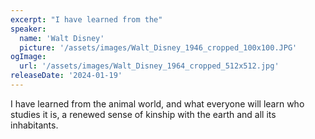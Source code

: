 ```yaml
---
excerpt: "I have learned from the"
speaker:
  name: 'Walt Disney'
  picture: '/assets/images/Walt_Disney_1946_cropped_100x100.JPG'
ogImage:
  url: '/assets/images/Walt_Disney_1964_cropped_512x512.jpg'
releaseDate: '2024-01-19'
---
```


I have learned from the animal world, and what everyone will learn who studies it is, a renewed sense of kinship with the earth and all its inhabitants.
